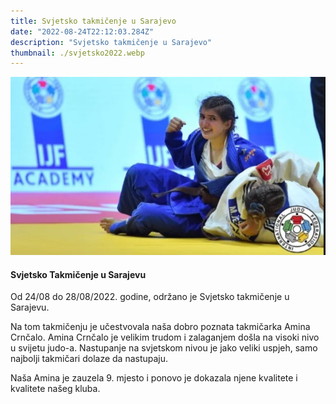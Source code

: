 ```yaml
---
title: Svjetsko takmičenje u Sarajevo
date: "2022-08-24T22:12:03.284Z"
description: "Svjetsko takmičenje u Sarajevo"
thumbnail: ./svjetsko2022.webp
---
```


![Svjetsko 2022](./svjetsko2022.webp)

#### Svjetsko Takmičenje u Sarajevu

Od 24/08 do 28/08/2022. godine, održano je Svjetsko takmičenje u Sarajevu.

Na tom takmičenju je učestvovala naša dobro poznata takmičarka Amina Crnčalo. Amina Crnčalo je velikim trudom i zalaganjem došla na visoki nivo u svijetu judo-a. Nastupanje na svjetskom nivou je jako veliki uspjeh, samo najbolji takmičari dolaze da nastupaju.

Naša Amina je zauzela 9. mjesto i ponovo je dokazala njene kvalitete i kvalitete našeg kluba.
